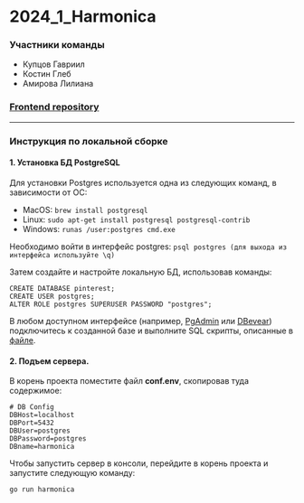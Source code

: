 # 2024_1_Harmonica
### Участники команды
* Купцов Гавриил
* Костин Глеб
* Амирова Лилиана
### [Frontend repository](https://github.com/frontend-park-mail-ru/2024_1_Harmonica)
---
### Инструкция по локальной сборке
#### 1. Установка БД PostgreSQL
Для установки Postgres используется одна из следующих команд, в зависимости от ОС: 
* MacOS:
`brew install postgresql`
* Linux:
`sudo apt-get install postgresql postgresql-contrib`
* Windows:
`runas /user:postgres cmd.exe`

Необходимо войти в интерфейс postgres:
`psql postgres (для выхода из интерфейса используйте \q)`

Затем создайте и настройте локальную БД, использовав команды:
```
CREATE DATABASE pinterest;
CREATE USER postgres;
ALTER ROLE postgres SUPERUSER PASSWORD "postgres";
```

В любом доступном интерфейсе (например, [PgAdmin](https://www.pgadmin.org/download/) или [DBevear](https://dbeaver.io/download/)) подключитесь к созданной базе и выполните SQL скрипты, описанные в [файле](../main/db/migrations/initDB.sql).
#### 2. Подъем сервера.
В корень проекта поместите файл **conf.env**, скопировав туда содержимое: 
```env
# DB Config
DBHost=localhost
DBPort=5432
DBUser=postgres
DBPassword=postgres
DBname=harmonica
```
Чтобы запустить сервер в консоли, перейдите в корень проекта и запустите следующую команду:

`go run harmonica`
